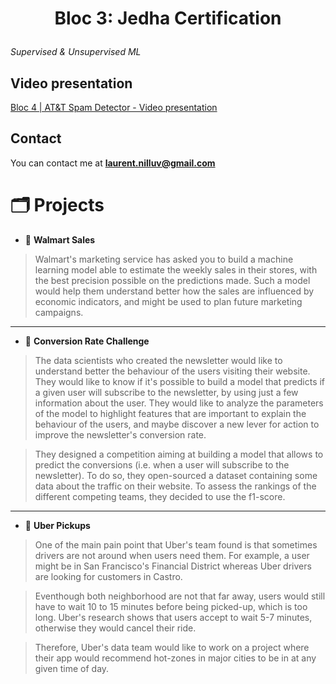 # <p align="center">Bloc 3: Jedha Certification</p>
  
*Supervised & Unsupervised ML*
    
## Video presentation

[Bloc 4 | AT&T Spam Detector - Video presentation](https://www.youtube.com/watch?v=5LHZrVFVMko)

## Contact

You can contact me at **laurent.nilluv@gmail.com** 

#  🗂️ Projects
- 🏪 **Walmart Sales**

> Walmart's marketing service has asked you to build a machine learning model able to estimate the weekly sales in their stores, with the best precision possible on the predictions made. Such a model would help them understand better how the sales are influenced by economic indicators, and might be used to plan future marketing campaigns.

----------

- 📧 **Conversion Rate Challenge**
> The data scientists who created the newsletter would like to understand better the behaviour of the users visiting their website. They would like to know if it's possible to build a model that predicts if a given user will subscribe to the newsletter, by using just a few information about the user. They would like to analyze the parameters of the model to highlight features that are important to explain the behaviour of the users, and maybe discover a new lever for action to improve the newsletter's conversion rate.

> They designed a competition aiming at building a model that allows to predict the conversions (i.e. when a user will subscribe to the newsletter). To do so, they open-sourced a dataset containing some data about the traffic on their website. To assess the rankings of the different competing teams, they decided to use the f1-score.

----------
- 🚖 **Uber Pickups**
> One of the main pain point that Uber's team found is that sometimes drivers are not around when users need them. For example, a user might be in San Francisco's Financial District whereas Uber drivers are looking for customers in Castro.

> Eventhough both neighborhood are not that far away, users would still have to wait 10 to 15 minutes before being picked-up, which is too long. Uber's research shows that users accept to wait 5-7 minutes, otherwise they would cancel their ride.

> Therefore, Uber's data team would like to work on a project where their app would recommend hot-zones in major cities to be in at any given time of day.
        
